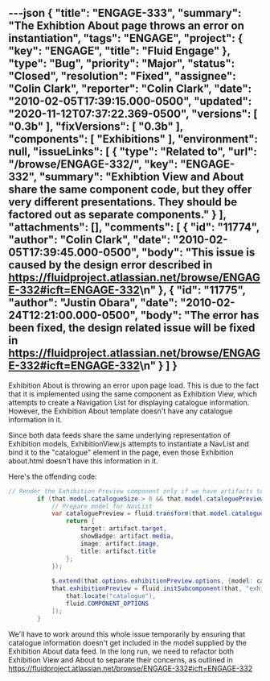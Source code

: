 ---json
{
  "title": "ENGAGE-333",
  "summary": "The Exhibtion About page throws an error on instantiation",
  "tags": "ENGAGE",
  "project": {
    "key": "ENGAGE",
    "title": "Fluid Engage"
  },
  "type": "Bug",
  "priority": "Major",
  "status": "Closed",
  "resolution": "Fixed",
  "assignee": "Colin Clark",
  "reporter": "Colin Clark",
  "date": "2010-02-05T17:39:15.000-0500",
  "updated": "2020-11-12T07:37:22.369-0500",
  "versions": [
    "0.3b"
  ],
  "fixVersions": [
    "0.3b"
  ],
  "components": [
    "Exhibitions"
  ],
  "environment": null,
  "issueLinks": [
    {
      "type": "Related to",
      "url": "/browse/ENGAGE-332/",
      "key": "ENGAGE-332",
      "summary": "Exhibtion View and About share the same component code, but they offer very different presentations. They should be factored out as separate components."
    }
  ],
  "attachments": [],
  "comments": [
    {
      "id": "11774",
      "author": "Colin Clark",
      "date": "2010-02-05T17:39:45.000-0500",
      "body": "This issue is caused by the design error described in <https://fluidproject.atlassian.net/browse/ENGAGE-332#icft=ENGAGE-332>\n"
    },
    {
      "id": "11775",
      "author": "Justin Obara",
      "date": "2010-02-24T12:21:00.000-0500",
      "body": "The error has been fixed, the design related issue will be fixed in <https://fluidproject.atlassian.net/browse/ENGAGE-332#icft=ENGAGE-332>\n"
    }
  ]
}
---
Exhibition About is throwing an error upon page load. This is due to the fact that it is implemented using the same component as Exhibition View, which attempts to create a Navigation List for displaying catalogue information. However, the Exhibition About template doesn't have any catalogue information in it.

Since both data feeds share the same underlying representation of Exhibition models, ExhibitionView\.js attempts to instantiate a NavList and bind it to the "catalogue" element in the page, even those Exhibition about.html doesn't have this information in it.

Here's the offending code:

```java
// Render the Exhibition Preview component only if we have artifacts to preview.
        if (that.model.catalogueSize > 0 && that.model.cataloguePreview) {
            // Prepare model for NavList
            var cataloguePreview = fluid.transform(that.model.cataloguePreview, function (artifact) {
                return {
                    target: artifact.target,
                    showBadge: artifact.media,
                    image: artifact.image,
                    title: artifact.title
                };
            });
            
            $.extend(that.options.exhibitionPreview.options, {model: cataloguePreview});
            that.exhibitionPreview = fluid.initSubcomponent(that, "exhibitionPreview", [
                that.locate("catalogue"), 
                fluid.COMPONENT_OPTIONS
            ]);
        }
```

We'll have to work around this whole issue temporarily by ensuring that catalogue information doesn't get included in the model supplied by the Exhibition About data feed. In the long run, we need to refactor both Exhibition View and About to separate their concerns, as outlined in <https://fluidproject.atlassian.net/browse/ENGAGE-332#icft=ENGAGE-332>

        